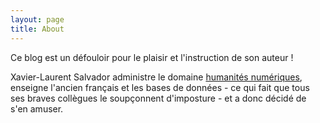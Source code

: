 ```yaml
---
layout: page
title: About
---
```


<p class="message">
  Ce blog est un défouloir pour le plaisir et l'instruction de son auteur !
</p>

Xavier-Laurent Salvador administre le domaine [humanités numériques](http://www.humanitesnumeriques.fr), enseigne l'ancien français et les bases de données - ce qui fait que tous ses braves collègues le soupçonnent d'imposture - et a donc décidé de s'en amuser.
